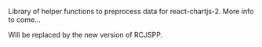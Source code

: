Library of helper functions to preprocess data for react-chartjs-2.  More info to come...

Will be replaced by the new version of RCJSPP.
